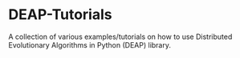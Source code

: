 # DEAP-Tutorials
A collection of various examples/tutorials on how to use Distributed Evolutionary Algorithms in Python (DEAP) library.
